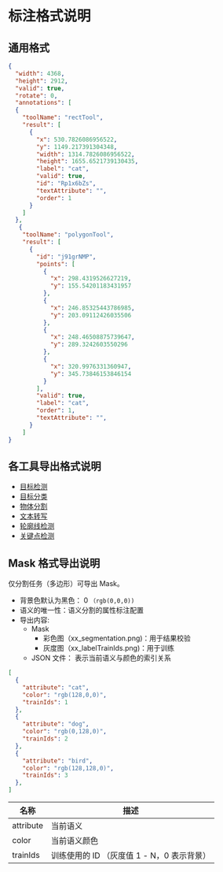 # 标注格式说明

## 通用格式

```json
{
  "width": 4368, 
  "height": 2912, 
  "valid": true, 
  "rotate": 0, 
  "annotations": [
  {
    "toolName": "rectTool", 
    "result": [ 
      {
        "x": 530.7826086956522, 
        "y": 1149.217391304348,
        "width": 1314.7826086956522,
        "height": 1655.6521739130435,
        "label": "cat",
        "valid": true,
        "id": "Rp1x6bZs",
        "textAttribute": "",
        "order": 1
      }
    ]
  },
   {
    "toolName": "polygonTool",
    "result": [
      {
        "id": "j91grNMP",
        "points": [
          {
            "x": 298.4319526627219,
            "y": 155.54201183431957
          },
          {
            "x": 246.85325443786985,
            "y": 203.09112426035506
          },
          {
            "x": 248.46508875739647,
            "y": 289.3242603550296
          },
          {
            "x": 320.9976331360947,
            "y": 345.73846153846154
          }
        ],
        "valid": true,
        "label": "cat",
        "order": 1,
        "textAttribute": "",
      }
    ]
}
```

## 各工具导出格式说明

- [目标检测](./rectTool.md)
- [目标分类](./tagTool.md)
- [物体分割](./polygonTool.md)
- [文本转写](./textTool.md)
- [轮廓线检测](./lineTool.md)
- [关键点检测](./pointTool.md)


## Mask 格式导出说明

仅分割任务（多边形）可导出 Mask。

- 背景色默认为黑色：  0 `（rgb(0,0,0))`
- 语义的唯一性：语义分割的属性标注配置
- 导出内容:
  - Mask
    - 彩色图（xx_segmentation.png)：用于结果校验
    - 灰度图（xx_labelTrainIds.png)：用于训练
  - JSON 文件： 表示当前语义与颜色的索引关系

```json
[
  {
    "attribute": "cat",
    "color": "rgb(128,0,0)",
    "trainIds": 1 
  },
  {
    "attribute": "dog",
    "color": "rgb(0,128,0)",
    "trainIds": 2
  },
  {
    "attribute": "bird",
    "color": "rgb(128,128,0)",
    "trainIds": 3
  },
]
```

| 名称      | 描述                                       |
| --------- | ------------------------------------------ |
| attribute | 当前语义                                   |
| color     | 当前语义颜色                               |
| trainIds  | 训练使用的 ID （灰度值 1 - N，0 表示背景） |
